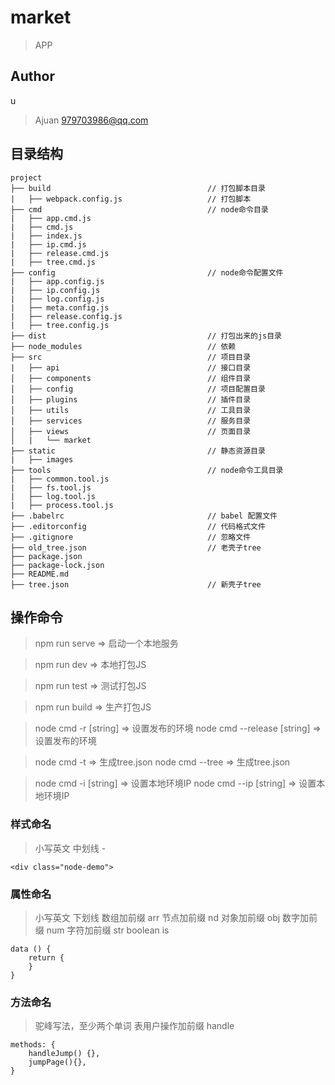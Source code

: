 # market

> APP

## Author
u
> Ajuan <979703986@qq.com>

## 目录结构

```
project
├── build                                   // 打包脚本目录
|   ├── webpack.config.js                   // 打包脚本
├── cmd                                     // node命令目录
|   ├── app.cmd.js
|   ├── cmd.js
|   ├── index.js
|   ├── ip.cmd.js
|   ├── release.cmd.js
|   ├── tree.cmd.js
├── config                                  // node命令配置文件
|   ├── app.config.js
|   ├── ip.config.js
|   ├── log.config.js
|   ├── meta.config.js
|   ├── release.config.js
|   ├── tree.config.js
├── dist                                    // 打包出来的js目录
├── node_modules                            // 依赖
├── src                                     // 项目目录
|   ├── api                                 // 接口目录
│   ├── components                          // 组件目录
│   ├── config                              // 项目配置目录
│   ├── plugins                             // 插件目录
│   ├── utils                               // 工具目录
│   ├── services                            // 服务目录
│   ├── views                               // 页面目录
│   |   └── market
├── static                                  // 静态资源目录
|   ├── images
├── tools                                   // node命令工具目录
|   ├── common.tool.js
|   ├── fs.tool.js
|   ├── log.tool.js
|   ├── process.tool.js
├── .babelrc                                // babel 配置文件
├── .editorconfig                           // 代码格式文件
├── .gitignore                              // 忽略文件
├── old_tree.json                           // 老壳子tree
├── package.json
├── package-lock.json
├── README.md
├── tree.json                               // 新壳子tree
```

## 操作命令

> npm run serve => 启动一个本地服务

> npm run dev   => 本地打包JS

> npm run test  => 测试打包JS

> npm run build => 生产打包JS

> node cmd -r           [string]    =>  设置发布的环境
> node cmd --release    [string]    =>  设置发布的环境

> node cmd -t                       =>  生成tree.json
> node cmd --tree                   =>  生成tree.json

> node cmd -i           [string]    =>  设置本地环境IP
> node cmd --ip         [string]    =>  设置本地环境IP


### 样式命名

> 小写英文
> 中划线 -

```
<div class="node-demo">

```

### 属性命名

> 小写英文
> 下划线
> 数组加前缀 arr
> 节点加前缀 nd
> 对象加前缀 obj
> 数字加前缀 num
> 字符加前缀 str
> boolean   is

```
data () {
    return {
    }
}

```

### 方法命名

> 驼峰写法，至少两个单词
> 表用户操作加前缀 handle

```
methods: {
    handleJump() {},
    jumpPage(){},
}

```

